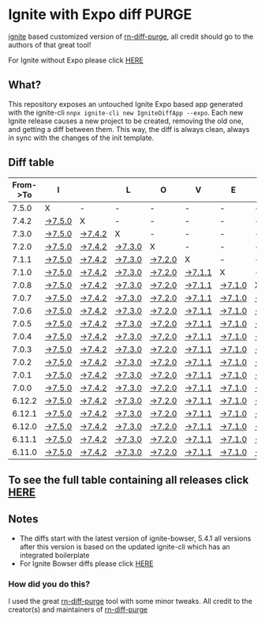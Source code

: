 # Ignite with Expo diff PURGE

[ignite](https://github.com/infinitered/ignite) based customized version of [rn-diff-purge](https://github.com/react-native-community/rn-diff-purge/), all credit should go to the authors of that great tool!

For Ignite without Expo please click [HERE](https://github.com/nirre7/ignite-diff-purge)

## What?

This repository exposes an untouched Ignite Expo based app generated with the ignite-cli
`nnpx ignite-cli new IgniteDiffApp --expo`. Each new Ignite release causes a new project to be created, removing the old one, and getting a diff between them. This way, the diff is always clean, always in sync with the changes of the init template.

## Diff table

| From->To | I                                                                                                 |                                                                                                   | L                                                                                                 | O                                                                                                 | V                                                                                                 | E                                                                                                 |                                                                                                   | D                                                                                                 | I                                                                                                 | F                                                                                                 | F                                                                                                 | S                                                                                                 |                                                                                                   |                                                                                                   |                                                                                                   |                                                                                                     |                                                                                                     |                                                                                                     |                                                                                                     |     |
| -------- | ------------------------------------------------------------------------------------------------- | ------------------------------------------------------------------------------------------------- | ------------------------------------------------------------------------------------------------- | ------------------------------------------------------------------------------------------------- | ------------------------------------------------------------------------------------------------- | ------------------------------------------------------------------------------------------------- | ------------------------------------------------------------------------------------------------- | ------------------------------------------------------------------------------------------------- | ------------------------------------------------------------------------------------------------- | ------------------------------------------------------------------------------------------------- | ------------------------------------------------------------------------------------------------- | ------------------------------------------------------------------------------------------------- | ------------------------------------------------------------------------------------------------- | ------------------------------------------------------------------------------------------------- | ------------------------------------------------------------------------------------------------- | --------------------------------------------------------------------------------------------------- | --------------------------------------------------------------------------------------------------- | --------------------------------------------------------------------------------------------------- | --------------------------------------------------------------------------------------------------- | --- |
| 7.5.0    | X                                                                                                 | -                                                                                                 | -                                                                                                 | -                                                                                                 | -                                                                                                 | -                                                                                                 | -                                                                                                 | -                                                                                                 | -                                                                                                 | -                                                                                                 | -                                                                                                 | -                                                                                                 | -                                                                                                 | -                                                                                                 | -                                                                                                 | -                                                                                                   | -                                                                                                   | -                                                                                                   | -                                                                                                   | -   |
| 7.4.2    | [->7.5.0](https://github.com/nirre7/ignite-expo-diff-purge/compare/release/7.4.2..release/7.5.0)  | X                                                                                                 | -                                                                                                 | -                                                                                                 | -                                                                                                 | -                                                                                                 | -                                                                                                 | -                                                                                                 | -                                                                                                 | -                                                                                                 | -                                                                                                 | -                                                                                                 | -                                                                                                 | -                                                                                                 | -                                                                                                 | -                                                                                                   | -                                                                                                   | -                                                                                                   | -                                                                                                   | -   |
| 7.3.0    | [->7.5.0](https://github.com/nirre7/ignite-expo-diff-purge/compare/release/7.3.0..release/7.5.0)  | [->7.4.2](https://github.com/nirre7/ignite-expo-diff-purge/compare/release/7.3.0..release/7.4.2)  | X                                                                                                 | -                                                                                                 | -                                                                                                 | -                                                                                                 | -                                                                                                 | -                                                                                                 | -                                                                                                 | -                                                                                                 | -                                                                                                 | -                                                                                                 | -                                                                                                 | -                                                                                                 | -                                                                                                 | -                                                                                                   | -                                                                                                   | -                                                                                                   | -                                                                                                   | -   |
| 7.2.0    | [->7.5.0](https://github.com/nirre7/ignite-expo-diff-purge/compare/release/7.2.0..release/7.5.0)  | [->7.4.2](https://github.com/nirre7/ignite-expo-diff-purge/compare/release/7.2.0..release/7.4.2)  | [->7.3.0](https://github.com/nirre7/ignite-expo-diff-purge/compare/release/7.2.0..release/7.3.0)  | X                                                                                                 | -                                                                                                 | -                                                                                                 | -                                                                                                 | -                                                                                                 | -                                                                                                 | -                                                                                                 | -                                                                                                 | -                                                                                                 | -                                                                                                 | -                                                                                                 | -                                                                                                 | -                                                                                                   | -                                                                                                   | -                                                                                                   | -                                                                                                   | -   |
| 7.1.1    | [->7.5.0](https://github.com/nirre7/ignite-expo-diff-purge/compare/release/7.1.1..release/7.5.0)  | [->7.4.2](https://github.com/nirre7/ignite-expo-diff-purge/compare/release/7.1.1..release/7.4.2)  | [->7.3.0](https://github.com/nirre7/ignite-expo-diff-purge/compare/release/7.1.1..release/7.3.0)  | [->7.2.0](https://github.com/nirre7/ignite-expo-diff-purge/compare/release/7.1.1..release/7.2.0)  | X                                                                                                 | -                                                                                                 | -                                                                                                 | -                                                                                                 | -                                                                                                 | -                                                                                                 | -                                                                                                 | -                                                                                                 | -                                                                                                 | -                                                                                                 | -                                                                                                 | -                                                                                                   | -                                                                                                   | -                                                                                                   | -                                                                                                   | -   |
| 7.1.0    | [->7.5.0](https://github.com/nirre7/ignite-expo-diff-purge/compare/release/7.1.0..release/7.5.0)  | [->7.4.2](https://github.com/nirre7/ignite-expo-diff-purge/compare/release/7.1.0..release/7.4.2)  | [->7.3.0](https://github.com/nirre7/ignite-expo-diff-purge/compare/release/7.1.0..release/7.3.0)  | [->7.2.0](https://github.com/nirre7/ignite-expo-diff-purge/compare/release/7.1.0..release/7.2.0)  | [->7.1.1](https://github.com/nirre7/ignite-expo-diff-purge/compare/release/7.1.0..release/7.1.1)  | X                                                                                                 | -                                                                                                 | -                                                                                                 | -                                                                                                 | -                                                                                                 | -                                                                                                 | -                                                                                                 | -                                                                                                 | -                                                                                                 | -                                                                                                 | -                                                                                                   | -                                                                                                   | -                                                                                                   | -                                                                                                   | -   |
| 7.0.8    | [->7.5.0](https://github.com/nirre7/ignite-expo-diff-purge/compare/release/7.0.8..release/7.5.0)  | [->7.4.2](https://github.com/nirre7/ignite-expo-diff-purge/compare/release/7.0.8..release/7.4.2)  | [->7.3.0](https://github.com/nirre7/ignite-expo-diff-purge/compare/release/7.0.8..release/7.3.0)  | [->7.2.0](https://github.com/nirre7/ignite-expo-diff-purge/compare/release/7.0.8..release/7.2.0)  | [->7.1.1](https://github.com/nirre7/ignite-expo-diff-purge/compare/release/7.0.8..release/7.1.1)  | [->7.1.0](https://github.com/nirre7/ignite-expo-diff-purge/compare/release/7.0.8..release/7.1.0)  | X                                                                                                 | -                                                                                                 | -                                                                                                 | -                                                                                                 | -                                                                                                 | -                                                                                                 | -                                                                                                 | -                                                                                                 | -                                                                                                 | -                                                                                                   | -                                                                                                   | -                                                                                                   | -                                                                                                   | -   |
| 7.0.7    | [->7.5.0](https://github.com/nirre7/ignite-expo-diff-purge/compare/release/7.0.7..release/7.5.0)  | [->7.4.2](https://github.com/nirre7/ignite-expo-diff-purge/compare/release/7.0.7..release/7.4.2)  | [->7.3.0](https://github.com/nirre7/ignite-expo-diff-purge/compare/release/7.0.7..release/7.3.0)  | [->7.2.0](https://github.com/nirre7/ignite-expo-diff-purge/compare/release/7.0.7..release/7.2.0)  | [->7.1.1](https://github.com/nirre7/ignite-expo-diff-purge/compare/release/7.0.7..release/7.1.1)  | [->7.1.0](https://github.com/nirre7/ignite-expo-diff-purge/compare/release/7.0.7..release/7.1.0)  | [->7.0.8](https://github.com/nirre7/ignite-expo-diff-purge/compare/release/7.0.7..release/7.0.8)  | X                                                                                                 | -                                                                                                 | -                                                                                                 | -                                                                                                 | -                                                                                                 | -                                                                                                 | -                                                                                                 | -                                                                                                 | -                                                                                                   | -                                                                                                   | -                                                                                                   | -                                                                                                   | -   |
| 7.0.6    | [->7.5.0](https://github.com/nirre7/ignite-expo-diff-purge/compare/release/7.0.6..release/7.5.0)  | [->7.4.2](https://github.com/nirre7/ignite-expo-diff-purge/compare/release/7.0.6..release/7.4.2)  | [->7.3.0](https://github.com/nirre7/ignite-expo-diff-purge/compare/release/7.0.6..release/7.3.0)  | [->7.2.0](https://github.com/nirre7/ignite-expo-diff-purge/compare/release/7.0.6..release/7.2.0)  | [->7.1.1](https://github.com/nirre7/ignite-expo-diff-purge/compare/release/7.0.6..release/7.1.1)  | [->7.1.0](https://github.com/nirre7/ignite-expo-diff-purge/compare/release/7.0.6..release/7.1.0)  | [->7.0.8](https://github.com/nirre7/ignite-expo-diff-purge/compare/release/7.0.6..release/7.0.8)  | [->7.0.7](https://github.com/nirre7/ignite-expo-diff-purge/compare/release/7.0.6..release/7.0.7)  | X                                                                                                 | -                                                                                                 | -                                                                                                 | -                                                                                                 | -                                                                                                 | -                                                                                                 | -                                                                                                 | -                                                                                                   | -                                                                                                   | -                                                                                                   | -                                                                                                   | -   |
| 7.0.5    | [->7.5.0](https://github.com/nirre7/ignite-expo-diff-purge/compare/release/7.0.5..release/7.5.0)  | [->7.4.2](https://github.com/nirre7/ignite-expo-diff-purge/compare/release/7.0.5..release/7.4.2)  | [->7.3.0](https://github.com/nirre7/ignite-expo-diff-purge/compare/release/7.0.5..release/7.3.0)  | [->7.2.0](https://github.com/nirre7/ignite-expo-diff-purge/compare/release/7.0.5..release/7.2.0)  | [->7.1.1](https://github.com/nirre7/ignite-expo-diff-purge/compare/release/7.0.5..release/7.1.1)  | [->7.1.0](https://github.com/nirre7/ignite-expo-diff-purge/compare/release/7.0.5..release/7.1.0)  | [->7.0.8](https://github.com/nirre7/ignite-expo-diff-purge/compare/release/7.0.5..release/7.0.8)  | [->7.0.7](https://github.com/nirre7/ignite-expo-diff-purge/compare/release/7.0.5..release/7.0.7)  | [->7.0.6](https://github.com/nirre7/ignite-expo-diff-purge/compare/release/7.0.5..release/7.0.6)  | X                                                                                                 | -                                                                                                 | -                                                                                                 | -                                                                                                 | -                                                                                                 | -                                                                                                 | -                                                                                                   | -                                                                                                   | -                                                                                                   | -                                                                                                   | -   |
| 7.0.4    | [->7.5.0](https://github.com/nirre7/ignite-expo-diff-purge/compare/release/7.0.4..release/7.5.0)  | [->7.4.2](https://github.com/nirre7/ignite-expo-diff-purge/compare/release/7.0.4..release/7.4.2)  | [->7.3.0](https://github.com/nirre7/ignite-expo-diff-purge/compare/release/7.0.4..release/7.3.0)  | [->7.2.0](https://github.com/nirre7/ignite-expo-diff-purge/compare/release/7.0.4..release/7.2.0)  | [->7.1.1](https://github.com/nirre7/ignite-expo-diff-purge/compare/release/7.0.4..release/7.1.1)  | [->7.1.0](https://github.com/nirre7/ignite-expo-diff-purge/compare/release/7.0.4..release/7.1.0)  | [->7.0.8](https://github.com/nirre7/ignite-expo-diff-purge/compare/release/7.0.4..release/7.0.8)  | [->7.0.7](https://github.com/nirre7/ignite-expo-diff-purge/compare/release/7.0.4..release/7.0.7)  | [->7.0.6](https://github.com/nirre7/ignite-expo-diff-purge/compare/release/7.0.4..release/7.0.6)  | [->7.0.5](https://github.com/nirre7/ignite-expo-diff-purge/compare/release/7.0.4..release/7.0.5)  | X                                                                                                 | -                                                                                                 | -                                                                                                 | -                                                                                                 | -                                                                                                 | -                                                                                                   | -                                                                                                   | -                                                                                                   | -                                                                                                   | -   |
| 7.0.3    | [->7.5.0](https://github.com/nirre7/ignite-expo-diff-purge/compare/release/7.0.3..release/7.5.0)  | [->7.4.2](https://github.com/nirre7/ignite-expo-diff-purge/compare/release/7.0.3..release/7.4.2)  | [->7.3.0](https://github.com/nirre7/ignite-expo-diff-purge/compare/release/7.0.3..release/7.3.0)  | [->7.2.0](https://github.com/nirre7/ignite-expo-diff-purge/compare/release/7.0.3..release/7.2.0)  | [->7.1.1](https://github.com/nirre7/ignite-expo-diff-purge/compare/release/7.0.3..release/7.1.1)  | [->7.1.0](https://github.com/nirre7/ignite-expo-diff-purge/compare/release/7.0.3..release/7.1.0)  | [->7.0.8](https://github.com/nirre7/ignite-expo-diff-purge/compare/release/7.0.3..release/7.0.8)  | [->7.0.7](https://github.com/nirre7/ignite-expo-diff-purge/compare/release/7.0.3..release/7.0.7)  | [->7.0.6](https://github.com/nirre7/ignite-expo-diff-purge/compare/release/7.0.3..release/7.0.6)  | [->7.0.5](https://github.com/nirre7/ignite-expo-diff-purge/compare/release/7.0.3..release/7.0.5)  | [->7.0.4](https://github.com/nirre7/ignite-expo-diff-purge/compare/release/7.0.3..release/7.0.4)  | X                                                                                                 | -                                                                                                 | -                                                                                                 | -                                                                                                 | -                                                                                                   | -                                                                                                   | -                                                                                                   | -                                                                                                   | -   |
| 7.0.2    | [->7.5.0](https://github.com/nirre7/ignite-expo-diff-purge/compare/release/7.0.2..release/7.5.0)  | [->7.4.2](https://github.com/nirre7/ignite-expo-diff-purge/compare/release/7.0.2..release/7.4.2)  | [->7.3.0](https://github.com/nirre7/ignite-expo-diff-purge/compare/release/7.0.2..release/7.3.0)  | [->7.2.0](https://github.com/nirre7/ignite-expo-diff-purge/compare/release/7.0.2..release/7.2.0)  | [->7.1.1](https://github.com/nirre7/ignite-expo-diff-purge/compare/release/7.0.2..release/7.1.1)  | [->7.1.0](https://github.com/nirre7/ignite-expo-diff-purge/compare/release/7.0.2..release/7.1.0)  | [->7.0.8](https://github.com/nirre7/ignite-expo-diff-purge/compare/release/7.0.2..release/7.0.8)  | [->7.0.7](https://github.com/nirre7/ignite-expo-diff-purge/compare/release/7.0.2..release/7.0.7)  | [->7.0.6](https://github.com/nirre7/ignite-expo-diff-purge/compare/release/7.0.2..release/7.0.6)  | [->7.0.5](https://github.com/nirre7/ignite-expo-diff-purge/compare/release/7.0.2..release/7.0.5)  | [->7.0.4](https://github.com/nirre7/ignite-expo-diff-purge/compare/release/7.0.2..release/7.0.4)  | [->7.0.3](https://github.com/nirre7/ignite-expo-diff-purge/compare/release/7.0.2..release/7.0.3)  | X                                                                                                 | -                                                                                                 | -                                                                                                 | -                                                                                                   | -                                                                                                   | -                                                                                                   | -                                                                                                   | -   |
| 7.0.1    | [->7.5.0](https://github.com/nirre7/ignite-expo-diff-purge/compare/release/7.0.1..release/7.5.0)  | [->7.4.2](https://github.com/nirre7/ignite-expo-diff-purge/compare/release/7.0.1..release/7.4.2)  | [->7.3.0](https://github.com/nirre7/ignite-expo-diff-purge/compare/release/7.0.1..release/7.3.0)  | [->7.2.0](https://github.com/nirre7/ignite-expo-diff-purge/compare/release/7.0.1..release/7.2.0)  | [->7.1.1](https://github.com/nirre7/ignite-expo-diff-purge/compare/release/7.0.1..release/7.1.1)  | [->7.1.0](https://github.com/nirre7/ignite-expo-diff-purge/compare/release/7.0.1..release/7.1.0)  | [->7.0.8](https://github.com/nirre7/ignite-expo-diff-purge/compare/release/7.0.1..release/7.0.8)  | [->7.0.7](https://github.com/nirre7/ignite-expo-diff-purge/compare/release/7.0.1..release/7.0.7)  | [->7.0.6](https://github.com/nirre7/ignite-expo-diff-purge/compare/release/7.0.1..release/7.0.6)  | [->7.0.5](https://github.com/nirre7/ignite-expo-diff-purge/compare/release/7.0.1..release/7.0.5)  | [->7.0.4](https://github.com/nirre7/ignite-expo-diff-purge/compare/release/7.0.1..release/7.0.4)  | [->7.0.3](https://github.com/nirre7/ignite-expo-diff-purge/compare/release/7.0.1..release/7.0.3)  | [->7.0.2](https://github.com/nirre7/ignite-expo-diff-purge/compare/release/7.0.1..release/7.0.2)  | X                                                                                                 | -                                                                                                 | -                                                                                                   | -                                                                                                   | -                                                                                                   | -                                                                                                   | -   |
| 7.0.0    | [->7.5.0](https://github.com/nirre7/ignite-expo-diff-purge/compare/release/7.0.0..release/7.5.0)  | [->7.4.2](https://github.com/nirre7/ignite-expo-diff-purge/compare/release/7.0.0..release/7.4.2)  | [->7.3.0](https://github.com/nirre7/ignite-expo-diff-purge/compare/release/7.0.0..release/7.3.0)  | [->7.2.0](https://github.com/nirre7/ignite-expo-diff-purge/compare/release/7.0.0..release/7.2.0)  | [->7.1.1](https://github.com/nirre7/ignite-expo-diff-purge/compare/release/7.0.0..release/7.1.1)  | [->7.1.0](https://github.com/nirre7/ignite-expo-diff-purge/compare/release/7.0.0..release/7.1.0)  | [->7.0.8](https://github.com/nirre7/ignite-expo-diff-purge/compare/release/7.0.0..release/7.0.8)  | [->7.0.7](https://github.com/nirre7/ignite-expo-diff-purge/compare/release/7.0.0..release/7.0.7)  | [->7.0.6](https://github.com/nirre7/ignite-expo-diff-purge/compare/release/7.0.0..release/7.0.6)  | [->7.0.5](https://github.com/nirre7/ignite-expo-diff-purge/compare/release/7.0.0..release/7.0.5)  | [->7.0.4](https://github.com/nirre7/ignite-expo-diff-purge/compare/release/7.0.0..release/7.0.4)  | [->7.0.3](https://github.com/nirre7/ignite-expo-diff-purge/compare/release/7.0.0..release/7.0.3)  | [->7.0.2](https://github.com/nirre7/ignite-expo-diff-purge/compare/release/7.0.0..release/7.0.2)  | [->7.0.1](https://github.com/nirre7/ignite-expo-diff-purge/compare/release/7.0.0..release/7.0.1)  | X                                                                                                 | -                                                                                                   | -                                                                                                   | -                                                                                                   | -                                                                                                   | -   |
| 6.12.2   | [->7.5.0](https://github.com/nirre7/ignite-expo-diff-purge/compare/release/6.12.2..release/7.5.0) | [->7.4.2](https://github.com/nirre7/ignite-expo-diff-purge/compare/release/6.12.2..release/7.4.2) | [->7.3.0](https://github.com/nirre7/ignite-expo-diff-purge/compare/release/6.12.2..release/7.3.0) | [->7.2.0](https://github.com/nirre7/ignite-expo-diff-purge/compare/release/6.12.2..release/7.2.0) | [->7.1.1](https://github.com/nirre7/ignite-expo-diff-purge/compare/release/6.12.2..release/7.1.1) | [->7.1.0](https://github.com/nirre7/ignite-expo-diff-purge/compare/release/6.12.2..release/7.1.0) | [->7.0.8](https://github.com/nirre7/ignite-expo-diff-purge/compare/release/6.12.2..release/7.0.8) | [->7.0.7](https://github.com/nirre7/ignite-expo-diff-purge/compare/release/6.12.2..release/7.0.7) | [->7.0.6](https://github.com/nirre7/ignite-expo-diff-purge/compare/release/6.12.2..release/7.0.6) | [->7.0.5](https://github.com/nirre7/ignite-expo-diff-purge/compare/release/6.12.2..release/7.0.5) | [->7.0.4](https://github.com/nirre7/ignite-expo-diff-purge/compare/release/6.12.2..release/7.0.4) | [->7.0.3](https://github.com/nirre7/ignite-expo-diff-purge/compare/release/6.12.2..release/7.0.3) | [->7.0.2](https://github.com/nirre7/ignite-expo-diff-purge/compare/release/6.12.2..release/7.0.2) | [->7.0.1](https://github.com/nirre7/ignite-expo-diff-purge/compare/release/6.12.2..release/7.0.1) | [->7.0.0](https://github.com/nirre7/ignite-expo-diff-purge/compare/release/6.12.2..release/7.0.0) | X                                                                                                   | -                                                                                                   | -                                                                                                   | -                                                                                                   | -   |
| 6.12.1   | [->7.5.0](https://github.com/nirre7/ignite-expo-diff-purge/compare/release/6.12.1..release/7.5.0) | [->7.4.2](https://github.com/nirre7/ignite-expo-diff-purge/compare/release/6.12.1..release/7.4.2) | [->7.3.0](https://github.com/nirre7/ignite-expo-diff-purge/compare/release/6.12.1..release/7.3.0) | [->7.2.0](https://github.com/nirre7/ignite-expo-diff-purge/compare/release/6.12.1..release/7.2.0) | [->7.1.1](https://github.com/nirre7/ignite-expo-diff-purge/compare/release/6.12.1..release/7.1.1) | [->7.1.0](https://github.com/nirre7/ignite-expo-diff-purge/compare/release/6.12.1..release/7.1.0) | [->7.0.8](https://github.com/nirre7/ignite-expo-diff-purge/compare/release/6.12.1..release/7.0.8) | [->7.0.7](https://github.com/nirre7/ignite-expo-diff-purge/compare/release/6.12.1..release/7.0.7) | [->7.0.6](https://github.com/nirre7/ignite-expo-diff-purge/compare/release/6.12.1..release/7.0.6) | [->7.0.5](https://github.com/nirre7/ignite-expo-diff-purge/compare/release/6.12.1..release/7.0.5) | [->7.0.4](https://github.com/nirre7/ignite-expo-diff-purge/compare/release/6.12.1..release/7.0.4) | [->7.0.3](https://github.com/nirre7/ignite-expo-diff-purge/compare/release/6.12.1..release/7.0.3) | [->7.0.2](https://github.com/nirre7/ignite-expo-diff-purge/compare/release/6.12.1..release/7.0.2) | [->7.0.1](https://github.com/nirre7/ignite-expo-diff-purge/compare/release/6.12.1..release/7.0.1) | [->7.0.0](https://github.com/nirre7/ignite-expo-diff-purge/compare/release/6.12.1..release/7.0.0) | [->6.12.2](https://github.com/nirre7/ignite-expo-diff-purge/compare/release/6.12.1..release/6.12.2) | X                                                                                                   | -                                                                                                   | -                                                                                                   | -   |
| 6.12.0   | [->7.5.0](https://github.com/nirre7/ignite-expo-diff-purge/compare/release/6.12.0..release/7.5.0) | [->7.4.2](https://github.com/nirre7/ignite-expo-diff-purge/compare/release/6.12.0..release/7.4.2) | [->7.3.0](https://github.com/nirre7/ignite-expo-diff-purge/compare/release/6.12.0..release/7.3.0) | [->7.2.0](https://github.com/nirre7/ignite-expo-diff-purge/compare/release/6.12.0..release/7.2.0) | [->7.1.1](https://github.com/nirre7/ignite-expo-diff-purge/compare/release/6.12.0..release/7.1.1) | [->7.1.0](https://github.com/nirre7/ignite-expo-diff-purge/compare/release/6.12.0..release/7.1.0) | [->7.0.8](https://github.com/nirre7/ignite-expo-diff-purge/compare/release/6.12.0..release/7.0.8) | [->7.0.7](https://github.com/nirre7/ignite-expo-diff-purge/compare/release/6.12.0..release/7.0.7) | [->7.0.6](https://github.com/nirre7/ignite-expo-diff-purge/compare/release/6.12.0..release/7.0.6) | [->7.0.5](https://github.com/nirre7/ignite-expo-diff-purge/compare/release/6.12.0..release/7.0.5) | [->7.0.4](https://github.com/nirre7/ignite-expo-diff-purge/compare/release/6.12.0..release/7.0.4) | [->7.0.3](https://github.com/nirre7/ignite-expo-diff-purge/compare/release/6.12.0..release/7.0.3) | [->7.0.2](https://github.com/nirre7/ignite-expo-diff-purge/compare/release/6.12.0..release/7.0.2) | [->7.0.1](https://github.com/nirre7/ignite-expo-diff-purge/compare/release/6.12.0..release/7.0.1) | [->7.0.0](https://github.com/nirre7/ignite-expo-diff-purge/compare/release/6.12.0..release/7.0.0) | [->6.12.2](https://github.com/nirre7/ignite-expo-diff-purge/compare/release/6.12.0..release/6.12.2) | [->6.12.1](https://github.com/nirre7/ignite-expo-diff-purge/compare/release/6.12.0..release/6.12.1) | X                                                                                                   | -                                                                                                   | -   |
| 6.11.1   | [->7.5.0](https://github.com/nirre7/ignite-expo-diff-purge/compare/release/6.11.1..release/7.5.0) | [->7.4.2](https://github.com/nirre7/ignite-expo-diff-purge/compare/release/6.11.1..release/7.4.2) | [->7.3.0](https://github.com/nirre7/ignite-expo-diff-purge/compare/release/6.11.1..release/7.3.0) | [->7.2.0](https://github.com/nirre7/ignite-expo-diff-purge/compare/release/6.11.1..release/7.2.0) | [->7.1.1](https://github.com/nirre7/ignite-expo-diff-purge/compare/release/6.11.1..release/7.1.1) | [->7.1.0](https://github.com/nirre7/ignite-expo-diff-purge/compare/release/6.11.1..release/7.1.0) | [->7.0.8](https://github.com/nirre7/ignite-expo-diff-purge/compare/release/6.11.1..release/7.0.8) | [->7.0.7](https://github.com/nirre7/ignite-expo-diff-purge/compare/release/6.11.1..release/7.0.7) | [->7.0.6](https://github.com/nirre7/ignite-expo-diff-purge/compare/release/6.11.1..release/7.0.6) | [->7.0.5](https://github.com/nirre7/ignite-expo-diff-purge/compare/release/6.11.1..release/7.0.5) | [->7.0.4](https://github.com/nirre7/ignite-expo-diff-purge/compare/release/6.11.1..release/7.0.4) | [->7.0.3](https://github.com/nirre7/ignite-expo-diff-purge/compare/release/6.11.1..release/7.0.3) | [->7.0.2](https://github.com/nirre7/ignite-expo-diff-purge/compare/release/6.11.1..release/7.0.2) | [->7.0.1](https://github.com/nirre7/ignite-expo-diff-purge/compare/release/6.11.1..release/7.0.1) | [->7.0.0](https://github.com/nirre7/ignite-expo-diff-purge/compare/release/6.11.1..release/7.0.0) | [->6.12.2](https://github.com/nirre7/ignite-expo-diff-purge/compare/release/6.11.1..release/6.12.2) | [->6.12.1](https://github.com/nirre7/ignite-expo-diff-purge/compare/release/6.11.1..release/6.12.1) | [->6.12.0](https://github.com/nirre7/ignite-expo-diff-purge/compare/release/6.11.1..release/6.12.0) | X                                                                                                   | -   |
| 6.11.0   | [->7.5.0](https://github.com/nirre7/ignite-expo-diff-purge/compare/release/6.11.0..release/7.5.0) | [->7.4.2](https://github.com/nirre7/ignite-expo-diff-purge/compare/release/6.11.0..release/7.4.2) | [->7.3.0](https://github.com/nirre7/ignite-expo-diff-purge/compare/release/6.11.0..release/7.3.0) | [->7.2.0](https://github.com/nirre7/ignite-expo-diff-purge/compare/release/6.11.0..release/7.2.0) | [->7.1.1](https://github.com/nirre7/ignite-expo-diff-purge/compare/release/6.11.0..release/7.1.1) | [->7.1.0](https://github.com/nirre7/ignite-expo-diff-purge/compare/release/6.11.0..release/7.1.0) | [->7.0.8](https://github.com/nirre7/ignite-expo-diff-purge/compare/release/6.11.0..release/7.0.8) | [->7.0.7](https://github.com/nirre7/ignite-expo-diff-purge/compare/release/6.11.0..release/7.0.7) | [->7.0.6](https://github.com/nirre7/ignite-expo-diff-purge/compare/release/6.11.0..release/7.0.6) | [->7.0.5](https://github.com/nirre7/ignite-expo-diff-purge/compare/release/6.11.0..release/7.0.5) | [->7.0.4](https://github.com/nirre7/ignite-expo-diff-purge/compare/release/6.11.0..release/7.0.4) | [->7.0.3](https://github.com/nirre7/ignite-expo-diff-purge/compare/release/6.11.0..release/7.0.3) | [->7.0.2](https://github.com/nirre7/ignite-expo-diff-purge/compare/release/6.11.0..release/7.0.2) | [->7.0.1](https://github.com/nirre7/ignite-expo-diff-purge/compare/release/6.11.0..release/7.0.1) | [->7.0.0](https://github.com/nirre7/ignite-expo-diff-purge/compare/release/6.11.0..release/7.0.0) | [->6.12.2](https://github.com/nirre7/ignite-expo-diff-purge/compare/release/6.11.0..release/6.12.2) | [->6.12.1](https://github.com/nirre7/ignite-expo-diff-purge/compare/release/6.11.0..release/6.12.1) | [->6.12.0](https://github.com/nirre7/ignite-expo-diff-purge/compare/release/6.11.0..release/6.12.0) | [->6.11.1](https://github.com/nirre7/ignite-expo-diff-purge/compare/release/6.11.0..release/6.11.1) | X   |

## To see the full table containing all releases click [HERE](https://nirre7.github.io/ignite-expo-diff-purge/)

## Notes

- The diffs start with the latest version of ignite-bowser, 5.4.1 all versions after this version is based on the updated ignite-cli which has an integrated boilerplate
- For Ignite Bowser diffs please click [HERE](https://github.com/nirre7/ignite-bowser-diff-purge)

### How did you do this?

I used the great [rn-diff-purge](https://github.com/react-native-community/rn-diff-purge/) tool with some minor tweaks.
All credit to the creator(s) and maintainers of [rn-diff-purge](https://github.com/react-native-community/rn-diff-purge/)

